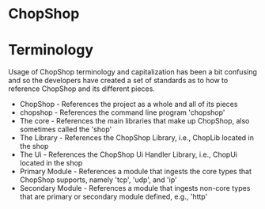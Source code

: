 ChopShop
========

Terminology
==========
Usage of ChopShop terminology and capitalization has been a bit confusing and so the developers 
have created a set of standards as to how to reference ChopShop and its different pieces.

* ChopShop - References the project as a whole and all of its pieces
* chopshop - References the command line program 'chopshop'
* The core - References the main libraries that make up ChopShop, also sometimes called the 'shop'
* The Library - References the ChopShop Library, i.e., ChopLib located in the shop
* The Ui - References the ChopShop Ui Handler Library, i.e.,  ChopUi located in the shop 
* Primary Module - References a module that ingests the core types that ChopShop supports, namely 'tcp', 'udp', and 'ip'
* Secondary Module - References a module that ingests non-core types that are primary or secondary module defined, e.g., 'http'
